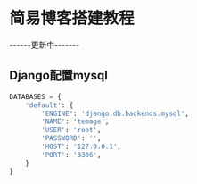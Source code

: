 # 简易博客搭建教程


------更新中-------

## Django配置mysql

```python
DATABASES = {
    'default': {
        'ENGINE': 'django.db.backends.mysql',
        'NAME': 'temage',
        'USER': 'root',
        'PASSWORD': '',
        'HOST': '127.0.0.1',
        'PORT': '3306',
    }
}
```